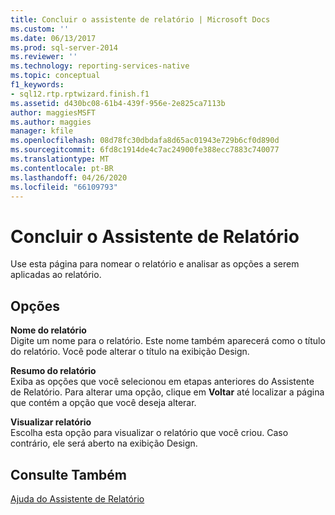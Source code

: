 ```yaml
---
title: Concluir o assistente de relatório | Microsoft Docs
ms.custom: ''
ms.date: 06/13/2017
ms.prod: sql-server-2014
ms.reviewer: ''
ms.technology: reporting-services-native
ms.topic: conceptual
f1_keywords:
- sql12.rtp.rptwizard.finish.f1
ms.assetid: d430bc08-61b4-439f-956e-2e825ca7113b
author: maggiesMSFT
ms.author: maggies
manager: kfile
ms.openlocfilehash: 08d78fc30dbdafa8d65ac01943e729b6cf0d890d
ms.sourcegitcommit: 6fd8c1914de4c7ac24900fe388ecc7883c740077
ms.translationtype: MT
ms.contentlocale: pt-BR
ms.lasthandoff: 04/26/2020
ms.locfileid: "66109793"
---
```

# <a name="complete-the-report-wizard"></a>Concluir o Assistente de Relatório
  Use esta página para nomear o relatório e analisar as opções a serem aplicadas ao relatório.  
  
## <a name="options"></a>Opções  
 **Nome do relatório**  
 Digite um nome para o relatório. Este nome também aparecerá como o título do relatório. Você pode alterar o título na exibição Design.  
  
 **Resumo do relatório**  
 Exiba as opções que você selecionou em etapas anteriores do Assistente de Relatório. Para alterar uma opção, clique em **Voltar** até localizar a página que contém a opção que você deseja alterar.  
  
 **Visualizar relatório**  
 Escolha esta opção para visualizar o relatório que você criou. Caso contrário, ele será aberto na exibição Design.  
  
## <a name="see-also"></a>Consulte Também  
 [Ajuda do Assistente de Relatório](../../2014/reporting-services/report-wizard-help.md)  
  
  

